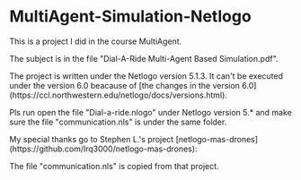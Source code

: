 # MultiAgent-Simulation-Netlogo

<p>This is a project I did in the course MultiAgent.</p>
<p>The subject is in the file "Dial-A-Ride Multi-Agent Based Simulation.pdf".</p>
<p>The project is written under the Netlogo version 5.1.3. It can't be executed under the version 6.0 beacause of [the changes in the version 6.0](https://ccl.northwestern.edu/netlogo/docs/versions.html).</p>
<p>Pls run open the file "Dial-a-ride.nlogo" under Netlogo version 5.* and make sure the file "communication.nls" is under the same folder.</p>
<p>My special thanks go to  Stephen L.'s project [netlogo-mas-drones](https://github.com/lrq3000/netlogo-mas-drones):</p>
<p>The file "communication.nls" is copied from that project.</p>
